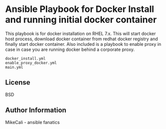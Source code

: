 Ansible Playbook for Docker Install and running initial docker container
=========

This playbook is for docker installation on RHEL 7.x.
This will start docker host process, download docker container from redhat docker registry and finally start docker container.
Also included is a playbook to enable proxy in case in case you are running docker behind a corporate proxy.

~~~~
docker_install.yml
enable_proxy_docker.yml
main.yml
~~~~



License
-------

BSD

Author Information
------------------

MikeCali - ansible fanatics
